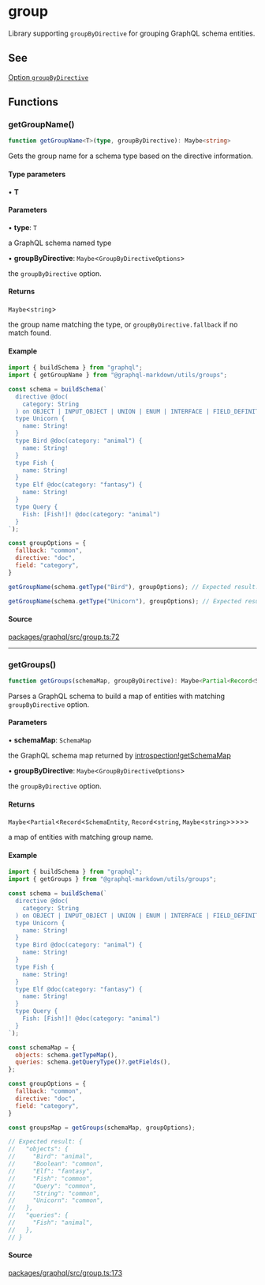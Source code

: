 # group

Library supporting `groupByDirective` for grouping GraphQL schema entities.

## See

[Option `groupByDirective`](https://graphql-markdown.dev/docs/advanced/group-by-directive)

## Functions

### getGroupName()

```ts
function getGroupName<T>(type, groupByDirective): Maybe<string>
```

Gets the group name for a schema type based on the directive information.

#### Type parameters

• **T**

#### Parameters

• **type**: `T`

a GraphQL schema named type

• **groupByDirective**: `Maybe`\<`GroupByDirectiveOptions`\>

the `groupByDirective` option.

#### Returns

`Maybe`\<`string`\>

the group name matching the type, or `groupByDirective.fallback` if no match found.

#### Example

```js
import { buildSchema } from "graphql";
import { getGroupName } from "@graphql-markdown/utils/groups";

const schema = buildSchema(`
  directive @doc(
    category: String
  ) on OBJECT | INPUT_OBJECT | UNION | ENUM | INTERFACE | FIELD_DEFINITION | ARGUMENT_DEFINITION
  type Unicorn {
    name: String!
  }
  type Bird @doc(category: "animal") {
    name: String!
  }
  type Fish {
    name: String!
  }
  type Elf @doc(category: "fantasy") {
    name: String!
  }
  type Query {
    Fish: [Fish!]! @doc(category: "animal")
  }
`);

const groupOptions = {
  fallback: "common",
  directive: "doc",
  field: "category",
}

getGroupName(schema.getType("Bird"), groupOptions); // Expected result: "animal"

getGroupName(schema.getType("Unicorn"), groupOptions); // Expected result: "common"

```

#### Source

[packages/graphql/src/group.ts:72](https://github.com/graphql-markdown/graphql-markdown/blob/main/packages/graphql/src/group.ts#L72)

***

### getGroups()

```ts
function getGroups(schemaMap, groupByDirective): Maybe<Partial<Record<SchemaEntity, Record<string, Maybe<string>>>>>
```

Parses a GraphQL schema to build a map of entities with matching `groupByDirective` option.

#### Parameters

• **schemaMap**: `SchemaMap`

the GraphQL schema map returned by [introspection!getSchemaMap](introspection.md#getschemamap)

• **groupByDirective**: `Maybe`\<`GroupByDirectiveOptions`\>

the `groupByDirective` option.

#### Returns

`Maybe`\<`Partial`\<`Record`\<`SchemaEntity`, `Record`\<`string`, `Maybe`\<`string`\>\>\>\>\>

a map of entities with matching group name.

#### Example

```js
import { buildSchema } from "graphql";
import { getGroups } from "@graphql-markdown/utils/groups";

const schema = buildSchema(`
  directive @doc(
    category: String
  ) on OBJECT | INPUT_OBJECT | UNION | ENUM | INTERFACE | FIELD_DEFINITION | ARGUMENT_DEFINITION
  type Unicorn {
    name: String!
  }
  type Bird @doc(category: "animal") {
    name: String!
  }
  type Fish {
    name: String!
  }
  type Elf @doc(category: "fantasy") {
    name: String!
  }
  type Query {
    Fish: [Fish!]! @doc(category: "animal")
  }
`);

const schemaMap = {
  objects: schema.getTypeMap(),
  queries: schema.getQueryType()?.getFields(),
};

const groupOptions = {
  fallback: "common",
  directive: "doc",
  field: "category",
}

const groupsMap = getGroups(schemaMap, groupOptions);

// Expected result: {
//   "objects": {
//     "Bird": "animal",
//     "Boolean": "common",
//     "Elf": "fantasy",
//     "Fish": "common",
//     "Query": "common",
//     "String": "common",
//     "Unicorn": "common",
//   },
//   "queries": {
//     "Fish": "animal",
//   },
// }
```

#### Source

[packages/graphql/src/group.ts:173](https://github.com/graphql-markdown/graphql-markdown/blob/main/packages/graphql/src/group.ts#L173)
